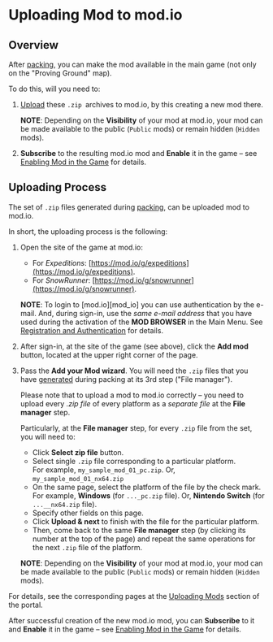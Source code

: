 # Uploading Mod to mod.io

## Overview
After [packing][step_5], you can make the mod available in the main game (not only on the "Proving Ground" map). 

To do this, will you need to:

1.  [Upload](#uploading-process) these `.zip `archives to mod.io, by this creating a new mod there.
    
    **NOTE**: Depending on the **Visibility** of your mod at mod.io, your mod can be made available to the public (`Public` mods) or remain hidden (`Hidden` mods).

2.  **Subscribe** to the resulting mod.io mod and **Enable** it in the game – see [Enabling Mod in the Game][step_7] for details.


## Uploading Process
The set of `.zip` files generated during [packing][step_5], can be uploaded mod to mod.io.

In short, the uploading process is the following:

1.  Open the site of the game at mod.io:

    -   For *Expeditions*: [https://mod.io/g/expeditions](https://mod.io/g/expeditions).
    -   For *SnowRunner*: [https://mod.io/g/snowrunner](https://mod.io/g/snowrunner).

    **NOTE**: To login to [mod.io][mod_io] you can use authentication by the e-mail. And, during sign-in, use the *same e-mail address* that you have used during the activation of the **MOD BROWSER** in the Main Menu. See [Registration and Authentication][registration_and_authentication] for details. 

2.  After sign-in, at the site of the game (see above), click the **Add mod** button, located at the upper right corner of the page.

3.  Pass the **Add your Mod wizard**. You will need the `.zip` files that you have [generated][zip_files] during packing at its 3rd step ("File manager").

    Please note that to upload a mod to mod.io correctly – you need to upload every *.zip file* of every platform as a *separate file* at the **File manager** step.

    Particularly, at the **File manager** step, for every `.zip` file from the set, you will need to:

    -   Click **Select zip file** button.
    -   Select single `.zip` file corresponding to a particular platform.  
        For example, `my_sample_mod_01_pc.zip`. Or, `my_sample_mod_01_nx64.zip`
    -   On the same page, select the platform of the file by the check mark.  
        For example, **Windows** (for `..._pc.zip` file). Or, **Nintendo Switch** (for `...__nx64.zip` file).
    -   Specify other fields on this page.
    -   Click **Upload & next** to finish with the file for the particular platform.
    -   Then, come back to the same **File manager** step (by clicking its number at the top of the page) and repeat the same operations for the next `.zip` file of the platform. 
    
    **NOTE**: Depending on the **Visibility** of your mod at mod.io, your mod can be made available to the public (`Public` mods) or remain hidden (`Hidden` mods).

For details, see the corresponding pages at the [Uploading Mods][uploading_mods] section of the portal.

After successful creation of the new mod.io mod, you can **Subscribe** to it and **Enable** it in the game – see [Enabling Mod in the Game][step_7] for details.


[step_5]: ./packing_vehicle_mod.md
[zip_files]: ./packing_vehicle_mod.md#generated-files
[step_7]: ./enabling_mod_in_the_game.md
[registration_and_authentication]: ./../../../usage_and_uploading_of_mods/2___registration_and__authentication.md
[uploading_mods]: ./../../../usage_and_uploading_of_mods/4_1___initial__step.md